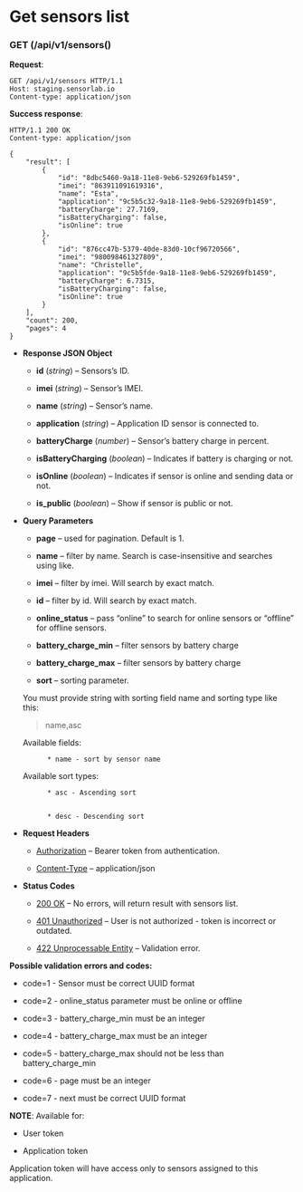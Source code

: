 # Get sensors list


### GET (/api/v1/sensors()
**Request**:

```
GET /api/v1/sensors HTTP/1.1
Host: staging.sensorlab.io
Content-type: application/json
```

**Success response**:

```
HTTP/1.1 200 OK
Content-type: application/json

{
    "result": [
        {
            "id": "8dbc5460-9a18-11e8-9eb6-529269fb1459",
            "imei": "863911091619316",
            "name": "Esta",
            "application": "9c5b5c32-9a18-11e8-9eb6-529269fb1459",
            "batteryCharge": 27.7169,
            "isBatteryCharging": false,
            "isOnline": true
        },
        {
            "id": "876cc47b-5379-40de-83d0-10cf96720566",
            "imei": "980098461327809",
            "name": "Christelle",
            "application": "9c5b5fde-9a18-11e8-9eb6-529269fb1459",
            "batteryCharge": 6.7315,
            "isBatteryCharging": false,
            "isOnline": true
        }
    ],
    "count": 200,
    "pages": 4
}
```


* **Response JSON Object**

    
    * **id** (*string*) – Sensors’s ID.


    * **imei** (*string*) – Sensor’s IMEI.


    * **name** (*string*) – Sensor’s name.


    * **application** (*string*) – Application ID sensor is connected to.


    * **batteryCharge** (*number*) – Sensor’s battery charge in percent.


    * **isBatteryCharging** (*boolean*) – Indicates if battery is charging or not.


    * **isOnline** (*boolean*) – Indicates if sensor is online and sending data or not.


    * **is_public** (*boolean*) – Show if sensor is public or not.



* **Query Parameters**

    
    * **page** – used for pagination. Default is 1.


    * **name** – filter by name. Search is case-insensitive and searches using like.


    * **imei** – filter by imei. Will search by exact match.


    * **id** – filter by id. Will search by exact match.


    * **online_status** – pass “online” to search for online sensors or “offline” for offline sensors.


    * **battery_charge_min** – filter sensors by battery charge


    * **battery_charge_max** – filter sensors by battery charge


    * **sort** – sorting parameter.

    You must provide string with sorting field name and sorting type like this:

    > name,asc

    Available fields:


            * name - sort by sensor name

    Available sort types:


            * asc - Ascending sort


            * desc - Descending sort




* **Request Headers**

    
    * [Authorization](https://tools.ietf.org/html/rfc7235#section-4.2) – Bearer token from authentication.


    * [Content-Type](https://tools.ietf.org/html/rfc7231#section-3.1.1.5) – application/json



* **Status Codes**

    
    * [200 OK](http://www.w3.org/Protocols/rfc2616/rfc2616-sec10.html#sec10.2.1) – No errors, will return result with sensors list.


    * [401 Unauthorized](http://www.w3.org/Protocols/rfc2616/rfc2616-sec10.html#sec10.4.2) – User is not authorized - token is incorrect or outdated.


    * [422 Unprocessable Entity](http://tools.ietf.org/html/rfc4918#section-11.2) – Validation error.


**Possible validation errors and codes:**


* code=1 - Sensor must be correct UUID format


* code=2 - online_status parameter must be online or offline


* code=3 - battery_charge_min must be an integer


* code=4 - battery_charge_max must be an integer


* code=5 - battery_charge_max should not be less than battery_charge_min


* code=6 - page must be an integer


* code=7 - next must be correct UUID format

**NOTE**: Available for:


* User token


* Application token

Application token will have access only to sensors assigned to this application.
